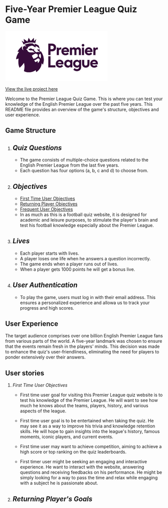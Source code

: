# **Five-Year Premier League Quiz Game**

![premierlogo](assets/images/premierlogo.png)

[View the live project here](https://onyeami.github.io/fiveyear-premiership/)

Welcome to the Premier League Quiz Game. This is where you can test your knowledge of the English Premier League over the past five years. This README file provides an overview of the game's structure, objectives and user experience.

## Game Structure

1. ## _Quiz Questions_

   - The game consists of multiple-choice questions related to the English Premier League from the last five years.
   - Each question has four options (a, b, c and d) to choose from.
  
2. ## _Objectives_
    - [First Time User Objectives](#first-timer)
    - [Returning Player Objectives](#returning-player)
    - [Frequent User Objectives](#frequent-user)
    - In as much as this is a football quiz website, it is designed for academic and leisure purposes, to stimulate the player's brain and test his football knowledge especially about the Premier League.

3. ## _Lives_

   - Each player starts with lives.
   - A player loses one life when he answers a question incorrectly.
   - The game ends when a player runs out of lives.
   - When a player gets 1000 points he will get a bonus live.

4. ## _User Authentication_

   - To play the game, users must log in with their email address. This ensures a personalized experience and allowa us to track your progress and high scores.

## User Experience

The target audience comprises over one billion English Premier League fans from various parts of the world. A five-year landmark was chosen to ensure that the events remain fresh in the players' minds. This decision was made to enhance the quiz's user-friendliness, eliminating the need for players to ponder extensively over their answers.

## User stories

1. _First Time User Objectives_
   - First time user goal for visiting this Premier League quiz website is to test his knowledge of the Premier League. He will want to see how much he knows about the teams, players, history, and various aspects of the league.
  
   - First time user goal is to be entertained when taking the quiz. He may see it as a way to improve his trivia and knowledge retention skills. He will hope to gain insights into the league's history, famous moments, iconic players, and current events.
  
   - First time user may want to achieve competition, aiming to achieve a high score or top ranking on the quiz leaderboards.
   - First timer user might be seeking an engaging and interactive experience. He want to interact with the website, answering questions and receiving feedbacks on his performance. He might be simply looking for a way to pass the time and relax while engaging with a subject he is passionate about.

2. _Returning Player's Goals_
   - 
